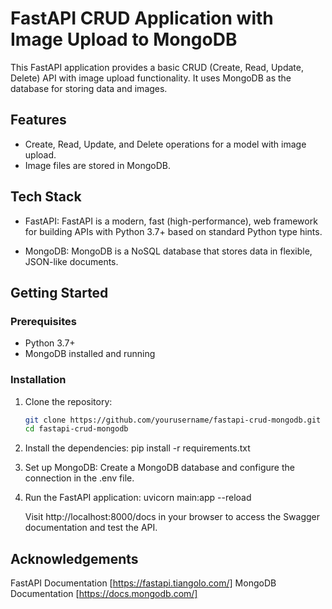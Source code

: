 # FastAPI CRUD Application with Image Upload to MongoDB
This FastAPI application provides a basic CRUD (Create, Read, Update, Delete) API with image upload functionality. It uses MongoDB as the database for storing data and images.


## Features

- Create, Read, Update, and Delete operations for a model with image upload.
- Image files are stored in MongoDB.

## Tech Stack

- FastAPI: FastAPI is a modern, fast (high-performance), web framework for building APIs with Python 3.7+ based on standard Python type hints.

- MongoDB: MongoDB is a NoSQL database that stores data in flexible, JSON-like documents.

## Getting Started

### Prerequisites

- Python 3.7+
- MongoDB installed and running


### Installation

1. Clone the repository:
    ```bash
   git clone https://github.com/yourusername/fastapi-crud-mongodb.git
   cd fastapi-crud-mongodb
    
2. Install the dependencies:
   pip install -r requirements.txt
   
3. Set up MongoDB:
   Create a MongoDB database and configure the connection in the .env file.
   
4. Run the FastAPI application:
   uvicorn main:app --reload

   Visit http://localhost:8000/docs in your browser to access the Swagger documentation and test the API.

  



## Acknowledgements

FastAPI Documentation [https://fastapi.tiangolo.com/]
MongoDB Documentation [https://docs.mongodb.com/]
   

